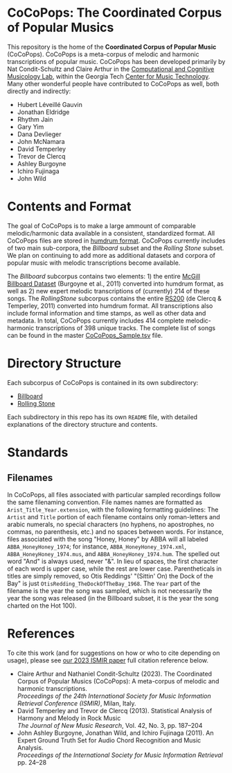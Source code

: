 # CoCoPops: The Coordinated Corpus of Popular Musics


This repository is the home of the **Coordinated Corpus of Popular Music** (CoCoPops).
CoCoPops is a meta-corpus of melodic and harmonic transcriptions of popular music.
CoCoPops has been developed primarily by Nat Condit-Schultz and Claire Arthur in the [Computational and Cognitive Musicology Lab](https://ccml.gtcmt.gatech.edu/), within the Georgia Tech [Center for Music Technology](https://gtcmt.gatech.edu/).
Many other wonderful people have contributed to CoCoPops as well, both directly and indirectly:

+ Hubert Léveillé Gauvin
+ Jonathan Eldridge
+ Rhythm Jain
+ Gary Yim 
+ Dana Devlieger
+ John McNamara
+ David Temperley
+ Trevor de Clercq
+ Ashley Burgoyne
+ Ichiro Fujinaga
+ John Wild


# Contents and Format

The goal of CoCoPops is to make a large ammount of comparable melodic/harmonic data available in a consistent, standardized format.
All CoCoPops files are stored in [humdrum format](www.humdrum.org).
CoCoPops currently includes of two main sub-corpora, the *Billboard* subset and the *Rolling Stone* subset.
We plan on continuing to add more as additional datasets and corpora of popular music with melodic transcriptions become available.

The *Billboard* subcorpus contains two elements: 1) the entire [McGill Billboard Dataset](https://ddmal.music.mcgill.ca/research/The_McGill_Billboard_Project_(Chord_Analysis_Dataset)/) (Burgoyne et al., 2011) converted into humdrum format, as well as 2) new expert melodic transcriptions of (currently) 214 of these songs.
The *RollingStone* subcorpus contains the entire [RS200](http://rockcorpus.midside.com/) (de Clercq & Temperley, 2011) converted into humdrum format.
All transcriptions also include formal information and time stamps, as well as other data and metadata.
In total, CoCoPops currently includes 414 complete melodic-harmonic transcriptions of 398 unique tracks.
The complete list of songs can be found in the master [CoCoPops_Sample.tsv](CoCoPops_Sample.tsv) file.



# Directory Structure

Each subcorpus of CoCoPops is contained in its own subdirectory:

+ [Billboard](Billboard)
+ [Rolling Stone](Billboard)

Each subdirectory in this repo has its own `README` file, with detailed explanations of the directory structure and contents.

# Standards

## Filenames

In CoCoPops, all files associated with particular sampled recordings follow the same filenaming convention.
File names names are formatted as `Arist_Title_Year.extension`, with the following formatting guidelines: The `Artist` and `Title` portion of each filename contains only roman-letters and arabic numerals, no special characters (no hyphens, no apostrophes, no commas, no parenthesis, etc.) and no spaces between words. 
For instance, files associated with the song "Honey, Honey" by ABBA will all labeled `ABBA_HoneyHoney_1974`; for instance, `ABBA_HoneyHoney_1974.xml`, `ABBA_HoneyHoney_1974.mus`, and `ABBA_HoneyHoney_1974.hum`.
The spelled out word "And" is always used, never "&". 
In lieu of spaces, the first character of each word is upper case, while the rest are lower case.
Parentheticals in titles are simply removed, so Otis Reddings' "(Sittin' On) the Dock of the Bay" is just `OtisRedding_TheDockOfTheBay_1968`.
The `Year` part of the filename is the year the song was sampled, which is not necessarily the year the song was released (in the Billboard subset, it is the year the song charted on the Hot 100).


# References 

To cite this work (and for suggestions on how or who to cite depending on usage), please see [our 2023 ISMIR paper](https://www.academia.edu/108502759/THE_COORDINATED_CORPUS_OF_POPULAR_MUSICS_COCOPOPS_A_META_CORPUS_OF_MELODIC_AND_HARMONIC_TRANSCRIPTIONS) full citation reference below.

+ Claire Arthur and Nathaniel Condit-Schultz (2023). The Coordinated Corpus of Popular Musics (CoCoPops): A meta-corpus of melodic and harmonic transcriptions.<br />
  *Proceedings of the 24th International Society for Music Information Retrieval Conference (ISMIR)*, Milan, Italy.
+ David Temperley and Trevor de Clercq (2013). Statistical Analysis of Harmony and Melody in Rock Music<br />
  *The Journal of New Music Research*, Vol. 42, No. 3, pp. 187–204 
+ John Ashley Burgoyne, Jonathan Wild, and Ichiro Fujinaga (2011). An Expert Ground Truth Set for Audio Chord Recognition and Music Analysis.<br />
  *Proceedings of the International Society for Music Information Retrieval* pp. 24–28 


